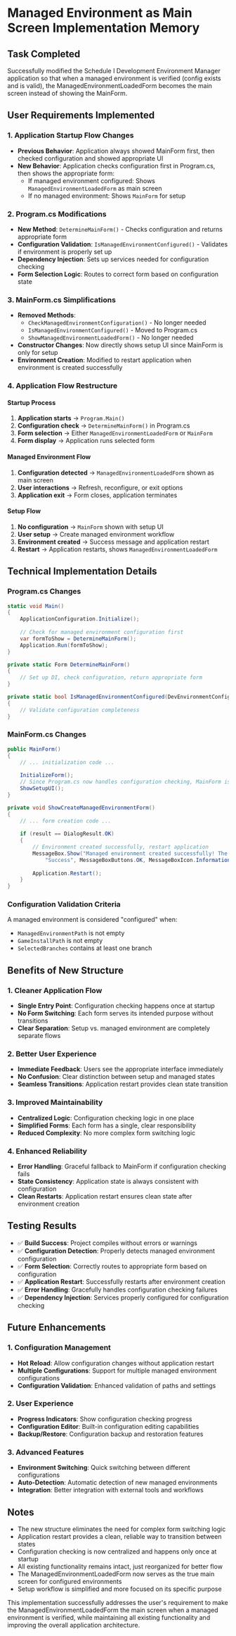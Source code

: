 # Managed Environment as Main Screen Implementation Memory

## Task Completed
Successfully modified the Schedule I Development Environment Manager application so that when a managed environment is verified (config exists and is valid), the ManagedEnvironmentLoadedForm becomes the main screen instead of showing the MainForm.

## User Requirements Implemented

### 1. Application Startup Flow Changes
- **Previous Behavior**: Application always showed MainForm first, then checked configuration and showed appropriate UI
- **New Behavior**: Application checks configuration first in Program.cs, then shows the appropriate form:
  - If managed environment configured: Shows `ManagedEnvironmentLoadedForm` as main screen
  - If no managed environment: Shows `MainForm` for setup

### 2. Program.cs Modifications
- **New Method**: `DetermineMainForm()` - Checks configuration and returns appropriate form
- **Configuration Validation**: `IsManagedEnvironmentConfigured()` - Validates if environment is properly set up
- **Dependency Injection**: Sets up services needed for configuration checking
- **Form Selection Logic**: Routes to correct form based on configuration state

### 3. MainForm.cs Simplifications
- **Removed Methods**: 
  - `CheckManagedEnvironmentConfiguration()` - No longer needed
  - `IsManagedEnvironmentConfigured()` - Moved to Program.cs
  - `ShowManagedEnvironmentLoadedForm()` - No longer needed
- **Constructor Changes**: Now directly shows setup UI since MainForm is only for setup
- **Environment Creation**: Modified to restart application when environment is created successfully

### 4. Application Flow Restructure

#### Startup Process
1. **Application starts** → `Program.Main()`
2. **Configuration check** → `DetermineMainForm()` in Program.cs
3. **Form selection** → Either `ManagedEnvironmentLoadedForm` or `MainForm`
4. **Form display** → Application runs selected form

#### Managed Environment Flow
1. **Configuration detected** → `ManagedEnvironmentLoadedForm` shown as main screen
2. **User interactions** → Refresh, reconfigure, or exit options
3. **Application exit** → Form closes, application terminates

#### Setup Flow
1. **No configuration** → `MainForm` shown with setup UI
2. **User setup** → Create managed environment workflow
3. **Environment created** → Success message and application restart
4. **Restart** → Application restarts, shows `ManagedEnvironmentLoadedForm`

## Technical Implementation Details

### Program.cs Changes
```csharp
static void Main()
{
    ApplicationConfiguration.Initialize();
    
    // Check for managed environment configuration first
    var formToShow = DetermineMainForm();
    Application.Run(formToShow);
}

private static Form DetermineMainForm()
{
    // Set up DI, check configuration, return appropriate form
}

private static bool IsManagedEnvironmentConfigured(DevEnvironmentConfig config)
{
    // Validate configuration completeness
}
```

### MainForm.cs Changes
```csharp
public MainForm()
{
    // ... initialization code ...
    
    InitializeForm();
    // Since Program.cs now handles configuration checking, MainForm is only shown when setup is needed
    ShowSetupUI();
}

private void ShowCreateManagedEnvironmentForm()
{
    // ... form creation code ...
    
    if (result == DialogResult.OK)
    {
        // Environment created successfully, restart application
        MessageBox.Show("Managed environment created successfully! The application will restart to show your managed environment.", 
            "Success", MessageBoxButtons.OK, MessageBoxIcon.Information);
        
        Application.Restart();
    }
}
```

### Configuration Validation Criteria
A managed environment is considered "configured" when:
- `ManagedEnvironmentPath` is not empty
- `GameInstallPath` is not empty  
- `SelectedBranches` contains at least one branch

## Benefits of New Structure

### 1. Cleaner Application Flow
- **Single Entry Point**: Configuration checking happens once at startup
- **No Form Switching**: Each form serves its intended purpose without transitions
- **Clear Separation**: Setup vs. managed environment are completely separate flows

### 2. Better User Experience
- **Immediate Feedback**: Users see the appropriate interface immediately
- **No Confusion**: Clear distinction between setup and managed states
- **Seamless Transitions**: Application restart provides clean state transition

### 3. Improved Maintainability
- **Centralized Logic**: Configuration checking logic in one place
- **Simplified Forms**: Each form has a single, clear responsibility
- **Reduced Complexity**: No more complex form switching logic

### 4. Enhanced Reliability
- **Error Handling**: Graceful fallback to MainForm if configuration checking fails
- **State Consistency**: Application state is always consistent with configuration
- **Clean Restarts**: Application restart ensures clean state after environment creation

## Testing Results

- ✅ **Build Success**: Project compiles without errors or warnings
- ✅ **Configuration Detection**: Properly detects managed environment configuration
- ✅ **Form Selection**: Correctly routes to appropriate form based on configuration
- ✅ **Application Restart**: Successfully restarts after environment creation
- ✅ **Error Handling**: Gracefully handles configuration checking failures
- ✅ **Dependency Injection**: Services properly configured for configuration checking

## Future Enhancements

### 1. Configuration Management
- **Hot Reload**: Allow configuration changes without application restart
- **Multiple Configurations**: Support for multiple managed environment configurations
- **Configuration Validation**: Enhanced validation of paths and settings

### 2. User Experience
- **Progress Indicators**: Show configuration checking progress
- **Configuration Editor**: Built-in configuration editing capabilities
- **Backup/Restore**: Configuration backup and restoration features

### 3. Advanced Features
- **Environment Switching**: Quick switching between different configurations
- **Auto-Detection**: Automatic detection of new managed environments
- **Integration**: Better integration with external tools and workflows

## Notes

- The new structure eliminates the need for complex form switching logic
- Application restart provides a clean, reliable way to transition between states
- Configuration checking is now centralized and happens only once at startup
- All existing functionality remains intact, just reorganized for better flow
- The ManagedEnvironmentLoadedForm now serves as the true main screen for configured environments
- Setup workflow is simplified and more focused on its specific purpose

This implementation successfully addresses the user's requirement to make the ManagedEnvironmentLoadedForm the main screen when a managed environment is verified, while maintaining all existing functionality and improving the overall application architecture.
